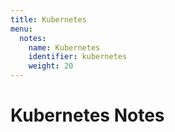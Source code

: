 ```yaml
---
title: Kubernetes
menu:
  notes:
    name: Kubernetes
    identifier: kubernetes
    weight: 20
---
```


# Kubernetes Notes
